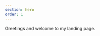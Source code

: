 ```yaml
---
section: hero
order: 1
---
```


<span class="text-4xl">Greetings and welcome to my landing page.</span>